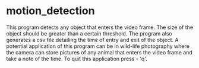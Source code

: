 # motion_detection
This program detects any object that enters the video frame. The size of the object should be greater than a certain threshold.
The program also generates a csv file detailing the time of entry and exit of the object.
A potential application of this program can be in wild-life photography where the camera can store pictures of any animal that enters the video frame and take a note of the time.
To quit this application press - 'q'.
